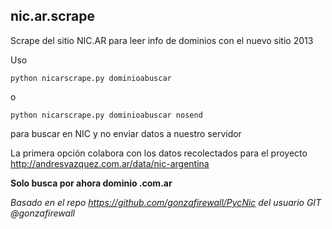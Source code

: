 nic.ar.scrape
-------------

Scrape del sitio NIC.AR para leer info de dominios con el nuevo sitio 2013

Uso

	python nicarscrape.py dominioabuscar

o

	python nicarscrape.py dominioabuscar nosend

para buscar en NIC y no enviar datos a nuestro servidor

La primera opción colabora con los datos recolectados para el proyecto
	http://andresvazquez.com.ar/data/nic-argentina

**Solo busca por ahora dominio .com.ar**

*Basado en el repo https://github.com/gonzafirewall/PycNic del usuario GIT @gonzafirewall*


